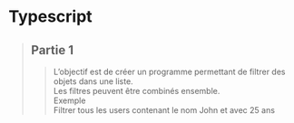 # Typescript 

> ## Partie 1 
>> L’objectif est de créer un programme permettant de filtrer des objets dans une liste.    
>> Les filtres peuvent être combinés ensemble.    
>> Exemple    
>> Filtrer tous les users contenant le nom John et avec 25 ans    
